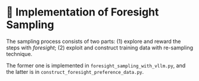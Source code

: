 # 📝 Implementation of Foresight Sampling

The sampling process consists of two parts: (1) explore and reward the steps with *foresight*; (2) exploit and construct training data with re-sampling technique.

The former one is implemented in ``foresight_sampling_with_vllm.py``, and the latter is in ``construct_foresight_preference_data.py``.

